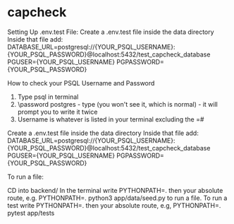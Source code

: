# capcheck

Setting Up .env.test File:
    Create a .env.test file inside the data directory
    Inside that file add:
                        DATABASE_URL=postgresql://{YOUR_PSQL_USERNAME}:{YOUR_PSQL_PASSWORD}@localhost:5432/test_capcheck_database
                        PGUSER={YOUR_PSQL_USERNAME}
                        PGPASSWORD={YOUR_PSQL_PASSWORD}

How to check your PSQL Username and Password

1. Type psql in terminal
2. \password postgres - type (you won't see it, which is normal) - it will prompt you to write it twice 
3. Username is whatever is listed in your terminal excluding the =#

Create a .env.test file inside the data directory
Inside that file add:
DATABASE_URL=postgresql://{YOUR_PSQL_USERNAME}:{YOUR_PSQL_PASSWORD}@localhost:5432/test_capcheck_database
PGUSER={YOUR_PSQL_USERNAME}
PGPASSWORD={YOUR_PSQL_PASSWORD}

To run a file:

CD into backend/
In the terminal write PYTHONPATH=. then your absolute route, e.g. PYTHONPATH=. python3 app/data/seed.py to run a file.
To run a test write PYTHONPATH=. then your absolute route, e.g, PYTHONPATH=. pytest app/tests

